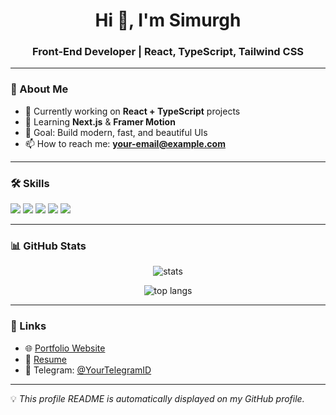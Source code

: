 <h1 align="center">Hi 👋, I'm Simurgh</h1>
<h3 align="center">Front-End Developer | React, TypeScript, Tailwind CSS</h3>

---

### 🚀 About Me
- 🔭 Currently working on **React + TypeScript** projects  
- 🌱 Learning **Next.js** & **Framer Motion**  
- 🎯 Goal: Build modern, fast, and beautiful UIs  
- 📫 How to reach me: **your-email@example.com**

---

### 🛠 Skills
<p>
  <img src="https://img.shields.io/badge/React-20232A?style=for-the-badge&logo=react&logoColor=61DAFB" />
  <img src="https://img.shields.io/badge/TypeScript-007ACC?style=for-the-badge&logo=typescript&logoColor=white" />
  <img src="https://img.shields.io/badge/Tailwind_CSS-38B2AC?style=for-the-badge&logo=tailwind-css&logoColor=white" />
  <img src="https://img.shields.io/badge/Shadcn%2FUI-black?style=for-the-badge&logo=vercel&logoColor=white" />
  <img src="https://img.shields.io/badge/Vite-646CFF?style=for-the-badge&logo=vite&logoColor=white" />
</p>

---

### 📊 GitHub Stats
<p align="center">
  <img src="https://github-readme-stats.vercel.app/api?username=simurgh420&show_icons=true&theme=radical" alt="stats" />
</p>
<p align="center">
  <img src="https://github-readme-stats.vercel.app/api/top-langs/?username=simurgh420&layout=compact&theme=radical" alt="top langs" />
</p>

---

### 🔗 Links
- 🌐 [Portfolio Website](https://simurgh420.github.io)
- 📄 [Resume](https://your-resume-link.com)
- 💬 Telegram: [@YourTelegramID](https://t.me/YourTelegramID)

---

💡 *This profile README is automatically displayed on my GitHub profile.*
